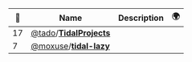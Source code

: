 |:star2: | Name | Description | 🌍|
|---|---|---|---|
|17|[@tado](https://github.com/tado)/[**TidalProjects**](https://github.com/tado/TidalProjects)|||
|7|[@moxuse](https://github.com/moxuse)/[**tidal-lazy**](https://github.com/moxuse/tidal-lazy)|||

